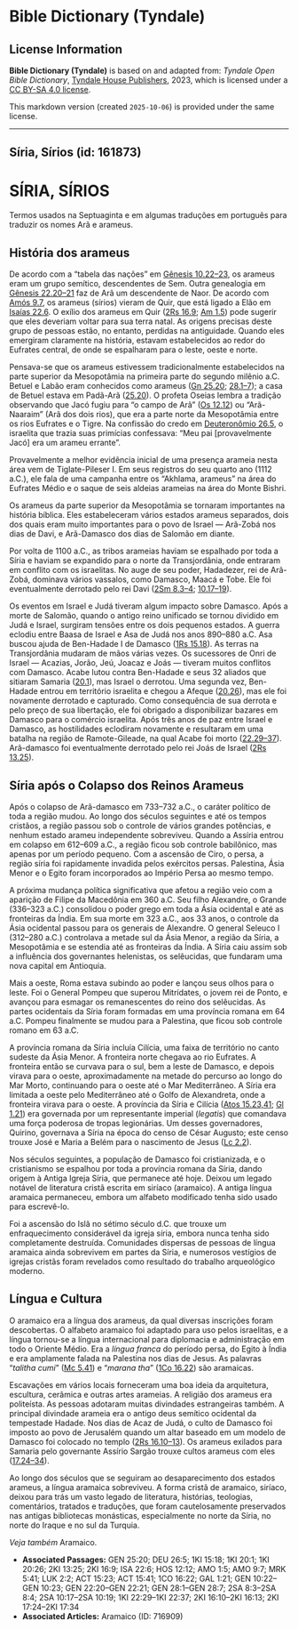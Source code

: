 # Bible Dictionary (Tyndale)

## License Information

**Bible Dictionary (Tyndale)** is based on and adapted from: _Tyndale Open Bible Dictionary_, [Tyndale House Publishers](https://tyndaleopenresources.com/), 2023, which is licensed under a [CC BY-SA 4.0 license](https://creativecommons.org/licenses/by-sa/4.0/legalcode.en).

This markdown version (created `2025-10-06`) is provided under the same license.



--------------------------------

## Síria, Sírios (id: 161873)

SÍRIA, SÍRIOS
=============

Termos usados na Septuaginta e em algumas traduções em português para traduzir os nomes Arã e arameus.

História dos arameus
--------------------

De acordo com a “tabela das nações” em [Gênesis 10\.22–23](https://ref.ly/Gen10:22-Gen10:23), os arameus eram um grupo semítico, descendentes de Sem. Outra genealogia em [Gênesis 22\.20–21](https://ref.ly/Gen22:20-Gen22:21) faz de Arã um descendente de Naor. De acordo com [Amós 9\.7](https://ref.ly/Amos9:7), os arameus (sírios) vieram de Quir, que está ligado a Elão em [Isaías 22\.6](https://ref.ly/Isa22:6). O exílio dos arameus em Quir ([2Rs 16\.9](https://ref.ly/2Kgs16:9); [Am 1\.5](https://ref.ly/Amos1:5)) pode sugerir que eles deveriam voltar para sua terra natal. As origens precisas deste grupo de pessoas estão, no entanto, perdidas na antiguidade. Quando eles emergiram claramente na história, estavam estabelecidos ao redor do Eufrates central, de onde se espalharam para o leste, oeste e norte.

Pensava\-se que os arameus estivessem tradicionalmente estabelecidos na parte superior da Mesopotâmia na primeira parte do segundo milênio a.C. Betuel e Labão eram conhecidos como arameus ([Gn 25\.20](https://ref.ly/Gen25:20); [28\.1–7](https://ref.ly/Gen28:1-Gen28:7)); a casa de Betuel estava em Padã\-Arã ([25\.20](https://ref.ly/Gen25:20)). O profeta Oseias lembra a tradição observando que Jacó fugiu para “o campo de Arã” ([Os 12\.12](https://ref.ly/Hos12:12)) ou “Arã\-Naaraim” (Arã dos dois rios), que era a parte norte da Mesopotâmia entre os rios Eufrates e o Tigre. Na confissão do credo em [Deuteronômio 26\.5](https://ref.ly/Deut26:5), o israelita que trazia suas primícias confessava: “Meu pai \[provavelmente Jacó] era um arameu errante”.

Provavelmente a melhor evidência inicial de uma presença arameia nesta área vem de Tiglate\-Pileser I. Em seus registros do seu quarto ano (1112 a.C.), ele fala de uma campanha entre os “Akhlama, arameus” na área do Eufrates Médio e o saque de seis aldeias arameias na área do Monte Bishri.

Os arameus da parte superior da Mesopotâmia se tornaram importantes na história bíblica. Eles estabeleceram vários estados arameus separados, dois dos quais eram muito importantes para o povo de Israel — Arã\-Zobá nos dias de Davi, e Arã\-Damasco dos dias de Salomão em diante.

Por volta de 1100 a.C., as tribos arameias haviam se espalhado por toda a Síria e haviam se expandido para o norte da Transjordânia, onde entraram em conflito com os israelitas. No auge de seu poder, Hadadezer, rei de Arã\-Zobá, dominava vários vassalos, como Damasco, Maacá e Tobe. Ele foi eventualmente derrotado pelo rei Davi ([2Sm 8\.3–4](https://ref.ly/2Sam8:3-2Sam8:4); [10\.17–19](https://ref.ly/2Sam10:17-2Sam10:19)).

Os eventos em Israel e Judá tiveram algum impacto sobre Damasco. Após a morte de Salomão, quando o antigo reino unificado se tornou dividido em Judá e Israel, surgiram tensões entre os dois pequenos estados. A guerra eclodiu entre Baasa de Israel e Asa de Judá nos anos 890–880 a.C. Asa buscou ajuda de Ben\-Hadade I de Damasco ([1Rs 15\.18](https://ref.ly/1Kgs15:18)). As terras na Transjordânia mudaram de mãos várias vezes. Os sucessores de Onri de Israel — Acazias, Jorão, Jeú, Joacaz e Joás — tiveram muitos conflitos com Damasco. Acabe lutou contra Ben\-Hadade e seus 32 aliados que sitiaram Samaria ([20\.1](https://ref.ly/1Kgs20:1)), mas Israel o derrotou. Uma segunda vez, Ben\-Hadade entrou em território israelita e chegou a Afeque ([20\.26](https://ref.ly/1Kgs20:26)), mas ele foi novamente derrotado e capturado. Como consequência de sua derrota e pelo preço de sua libertação, ele foi obrigado a disponibilizar bazares em Damasco para o comércio israelita. Após três anos de paz entre Israel e Damasco, as hostilidades eclodiram novamente e resultaram em uma batalha na região de Ramote\-Gileade, na qual Acabe foi morto ([22\.29–37](https://ref.ly/1Kgs22:29-1Kgs22:37)). Arã\-damasco foi eventualmente derrotado pelo rei Joás de Israel ([2Rs 13\.25](https://ref.ly/2Kgs13:25)).

Síria após o Colapso dos Reinos Arameus
---------------------------------------

Após o colapso de Arã\-damasco em 733–732 a.C., o caráter político de toda a região mudou. Ao longo dos séculos seguintes e até os tempos cristãos, a região passou sob o controle de vários grandes potências, e nenhum estado arameu independente sobreviveu. Quando a Assíria entrou em colapso em 612–609 a.C., a região ficou sob controle babilônico, mas apenas por um período pequeno. Com a ascensão de Ciro, o persa, a região síria foi rapidamente invadida pelos exércitos persas. Palestina, Ásia Menor e o Egito foram incorporados ao Império Persa ao mesmo tempo.

A próxima mudança política significativa que afetou a região veio com a aparição de Filipe da Macedônia em 360 a.C. Seu filho Alexandre, o Grande (336–323 a.C.) consolidou o poder grego em toda a Ásia ocidental e até as fronteiras da Índia. Em sua morte em 323 a.C., aos 33 anos, o controle da Ásia ocidental passou para os generais de Alexandre. O general Seleuco I (312–280 a.C.) controlava a metade sul da Ásia Menor, a região da Síria, a Mesopotâmia e se estendia até as fronteiras da Índia. A Síria caiu assim sob a influência dos governantes helenistas, os selêucidas, que fundaram uma nova capital em Antioquia.

Mais a oeste, Roma estava subindo ao poder e lançou seus olhos para o leste. Foi o General Pompeu que superou Mitrídates, o jovem rei de Ponto, e avançou para esmagar os remanescentes do reino dos selêucidas. As partes ocidentais da Síria foram formadas em uma província romana em 64 a.C. Pompeu finalmente se mudou para a Palestina, que ficou sob controle romano em 63 a.C.

A província romana da Síria incluía Cilícia, uma faixa de território no canto sudeste da Ásia Menor. A fronteira norte chegava ao rio Eufrates. A fronteira então se curvava para o sul, bem a leste de Damasco, e depois virava para o oeste, aproximadamente na metade do percurso ao longo do Mar Morto, continuando para o oeste até o Mar Mediterrâneo. A Síria era limitada a oeste pelo Mediterrâneo até o Golfo de Alexandreta, onde a fronteira virava para o oeste. A província da Síria e Cilícia ([Atos 15\.23,41](https://ref.ly/Acts15:23); [Gl 1\.21](https://ref.ly/Gal1:21)) era governada por um representante imperial (*legatis*) que comandava uma força poderosa de tropas legionárias. Um desses governadores, Quirino, governava a Síria na época do censo de César Augusto; este censo trouxe José e Maria a Belém para o nascimento de Jesus ([Lc 2\.2](https://ref.ly/Luke2:2)).

Nos séculos seguintes, a população de Damasco foi cristianizada, e o cristianismo se espalhou por toda a província romana da Síria, dando origem à Antiga Igreja Síria, que permanece até hoje. Deixou um legado notável de literatura cristã escrita em siríaco (aramaico). A antiga língua aramaica permaneceu, embora um alfabeto modificado tenha sido usado para escrevê\-lo.

Foi a ascensão do Islã no sétimo século d.C. que trouxe um enfraquecimento considerável da igreja síria, embora nunca tenha sido completamente destruída. Comunidades dispersas de pessoas de língua aramaica ainda sobrevivem em partes da Síria, e numerosos vestígios de igrejas cristãs foram revelados como resultado do trabalho arqueológico moderno.

Língua e Cultura
----------------

O aramaico era a língua dos arameus, da qual diversas inscrições foram descobertas. O alfabeto aramaico foi adaptado para uso pelos israelitas, e a língua tornou\-se a língua internacional para diplomacia e administração em todo o Oriente Médio. Era a *língua franca* do período persa, do Egito à Índia e era amplamente falada na Palestina nos dias de Jesus. As palavras “*talitha cumi*” ([Mc 5\.41](https://ref.ly/Mark5:41)) e “*marana tha*” ([1Co 16\.22](https://ref.ly/1Cor16:22)) são aramaicas.

Escavações em vários locais forneceram uma boa ideia da arquitetura, escultura, cerâmica e outras artes arameias. A religião dos arameus era politeísta. As pessoas adotaram muitas divindades estrangeiras também. A principal divindade arameia era o antigo deus semítico ocidental da tempestade Hadade. Nos dias de Acaz de Judá, o culto de Damasco foi imposto ao povo de Jerusalém quando um altar baseado em um modelo de Damasco foi colocado no templo ([2Rs 16\.10–13](https://ref.ly/2Kgs16:10-2Kgs16:13)). Os arameus exilados para Samaria pelo governante Assírio Sargão trouxe cultos arameus com eles ([17\.24–34](https://ref.ly/2Kgs17:24-2Kgs17:34)).

Ao longo dos séculos que se seguiram ao desaparecimento dos estados arameus, a língua aramaica sobreviveu. A forma cristã de aramaico, siríaco, deixou para trás um vasto legado de literatura, histórias, teologias, comentários, tratados e traduções, que foram cautelosamente preservados nas antigas bibliotecas monásticas, especialmente no norte da Síria, no norte do Iraque e no sul da Turquia.

*Veja também* Aramaico.

* **Associated Passages:** GEN 25:20; DEU 26:5; 1KI 15:18; 1KI 20:1; 1KI 20:26; 2KI 13:25; 2KI 16:9; ISA 22:6; HOS 12:12; AMO 1:5; AMO 9:7; MRK 5:41; LUK 2:2; ACT 15:23; ACT 15:41; 1CO 16:22; GAL 1:21; GEN 10:22–GEN 10:23; GEN 22:20–GEN 22:21; GEN 28:1–GEN 28:7; 2SA 8:3–2SA 8:4; 2SA 10:17–2SA 10:19; 1KI 22:29–1KI 22:37; 2KI 16:10–2KI 16:13; 2KI 17:24–2KI 17:34
* **Associated Articles:** Aramaico (ID: 716909)

